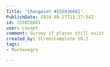 ```yaml
---
Title: 'Changeset #155826681'
PublishDate: 2024-08-27T11:27:54Z
id: 155826681
user: casept
comment: Survey if places still exist
created_by: StreetComplete 58.2
tags:
- Montenegro

---
```

